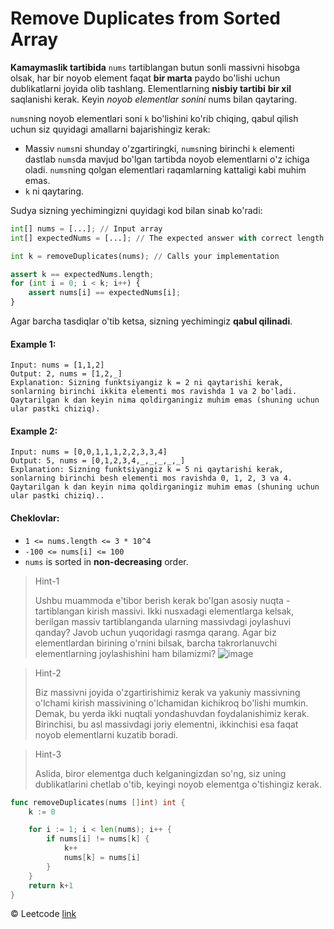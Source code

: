 # Remove Duplicates from Sorted Array

**Kamaymaslik tartibida** `nums` tartiblangan butun sonli massivni hisobga olsak, har bir noyob element faqat **bir marta** paydo bo'lishi uchun dublikatlarni joyida olib tashlang. Elementlarning **nisbiy tartibi** **bir xil** saqlanishi kerak. Keyin *noyob elementlar sonini* nums bilan qaytaring.

`nums`ning noyob elementlari soni `k` bo'lishini ko'rib chiqing, qabul qilish uchun siz quyidagi amallarni bajarishingiz kerak:
* Massiv `nums`ni shunday o'zgartiringki, `nums`ning birinchi `k` elementi dastlab `nums`da mavjud bo'lgan tartibda noyob elementlarni o'z ichiga oladi. `nums`ning qolgan elementlari raqamlarning kattaligi kabi muhim emas.
* `k` ni qaytaring.

Sudya sizning yechimingizni quyidagi kod bilan sinab ko'radi:
```python
int[] nums = [...]; // Input array
int[] expectedNums = [...]; // The expected answer with correct length

int k = removeDuplicates(nums); // Calls your implementation

assert k == expectedNums.length;
for (int i = 0; i < k; i++) {
    assert nums[i] == expectedNums[i];
}
```
Agar barcha tasdiqlar o'tib ketsa, sizning yechimingiz **qabul qilinadi**.

#### Example 1:
```
Input: nums = [1,1,2]
Output: 2, nums = [1,2,_]
Explanation: Sizning funktsiyangiz k = 2 ni qaytarishi kerak, sonlarning birinchi ikkita elementi mos ravishda 1 va 2 bo'ladi.
Qaytarilgan k dan keyin nima qoldirganingiz muhim emas (shuning uchun ular pastki chiziq).
```

#### Example 2:
```
Input: nums = [0,0,1,1,1,2,2,3,3,4]
Output: 5, nums = [0,1,2,3,4,_,_,_,_,_]
Explanation: Sizning funktsiyangiz k = 5 ni qaytarishi kerak, sonlarning birinchi besh elementi mos ravishda 0, 1, 2, 3 va 4.
Qaytarilgan k dan keyin nima qoldirganingiz muhim emas (shuning uchun ular pastki chiziq)..
```

#### Cheklovlar:

* `1 <= nums.length <= 3 * 10^4`
* `-100 <= nums[i] <= 100`
* `nums` is sorted in **non-decreasing** order.

> Hint-1
> 
> Ushbu muammoda e'tibor berish kerak bo'lgan asosiy nuqta - tartiblangan kirish massivi. Ikki nusxadagi elementlarga kelsak, berilgan massiv tartiblanganda ularning massivdagi joylashuvi qanday? Javob uchun yuqoridagi rasmga qarang. Agar biz elementlardan birining o'rnini bilsak, barcha takrorlanuvchi elementlarning joylashishini ham bilamizmi?
> ![image](https://assets.leetcode.com/uploads/2019/10/20/hint_rem_dup.png)

> Hint-2
>
> Biz massivni joyida o'zgartirishimiz kerak va yakuniy massivning o'lchami kirish massivining o'lchamidan kichikroq bo'lishi mumkin. Demak, bu yerda ikki nuqtali yondashuvdan foydalanishimiz kerak. Birinchisi, bu asl massivdagi joriy elementni, ikkinchisi esa faqat noyob elementlarni kuzatib boradi.

> Hint-3
> 
> Aslida, biror elementga duch kelganingizdan so'ng, siz uning dublikatlarini chetlab o'tib, keyingi noyob elementga o'tishingiz kerak.

```go
func removeDuplicates(nums []int) int {
	k := 0

	for i := 1; i < len(nums); i++ {
		if nums[i] != nums[k] {
			k++
			nums[k] = nums[i]
		}
	}
	return k+1
}
```

© Leetcode [link](https://leetcode.com/explore/learn/card/array-and-string/204/conclusion/1173/)
